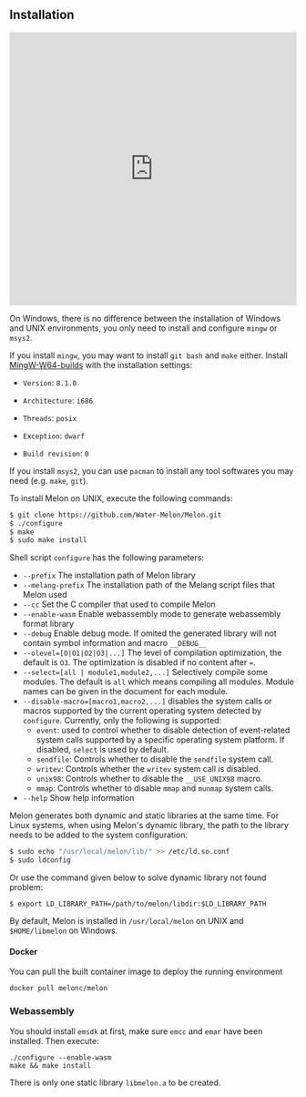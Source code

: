 ## Installation


<iframe width="100%" height="480px" src="https://www.youtube.com/embed/d0G-8BwLi30?si=XzbFCEcPADefc6_8" title="YouTube video player" frameborder="0" allow="accelerometer; clipboard-write; encrypted-media; gyroscope; picture-in-picture; web-share" allowfullscreen></iframe>


On Windows, there is no difference between the installation of Windows and UNIX environments, you only need to install and configure `mingw` or `msys2`.

If you install `mingw`, you may want to install `git bash` and `make` either. Install [MingW-W64-builds](https://www.mingw-w64.org/downloads/#mingw-builds) with the installation settings:

- `Version`: `8.1.0`

- `Architecture`: `i686`

- `Threads`: `posix`

- `Exception`: `dwarf`

- `Build revision`: `0`

If you install `msys2`, you can use `pacman` to install any tool softwares you may need (e.g. `make`, `git`).



To install Melon on UNIX, execute the following commands:

```bash
$ git clone https://github.com/Water-Melon/Melon.git
$ ./configure
$ make
$ sudo make install
```

Shell script `configure` has the following parameters:

- `--prefix` The installation path of Melon library
- `--melang-prefix` The installation path of the Melang script files that Melon used
- `--cc` Set the C compiler that used to compile Melon
- `--enable-wasm` Enable webassembly mode to generate webassembly format library
- `--debug` Enable debug mode. If omited the generated library will not contain symbol information and macro `__DEBUG__`
- `--olevel=[O|O1|O2|O3|...]` The level of compilation optimization, the default is `O3`. The optimization is disabled if no content after `=`.
- `--select=[all | module1,module2,...]` Selectively compile some modules. The default is `all` which means compiling all modules. Module names can be given in the document for each module.
- `--disable-macro=[macro1,macro2,...]` disables the system calls or macros supported by the current operating system detected by `configure`. Currently, only the following is supported:
  - `event`: used to control whether to disable detection of event-related system calls supported by a specific operating system platform. If disabled, `select` is used by default.
  - `sendfile`: Controls whether to disable the `sendfile` system call.
  - `writev`: Controls whether the `writev` system call is disabled.
  - `unix98`: Controls whether to disable the `__USE_UNIX98` macro.
  - `mmap`: Controls whether to disable `mmap` and `munmap` system calls.
- `--help` Show help information



Melon generates both dynamic and static libraries at the same time. For Linux systems, when using Melon's dynamic library, the path to the library needs to be added to the system configuration:

```bash
$ sudo echo "/usr/local/melon/lib/" >> /etc/ld.so.conf
$ sudo ldconfig
```

Or use the command given below to solve dynamic library not found problem:

```shell
$ export LD_LIBRARY_PATH=/path/to/melon/libdir:$LD_LIBRARY_PATH
```



By default, Melon is installed in `/usr/local/melon` on UNIX and `$HOME/libmelon` on Windows.



#### Docker

You can pull the built container image to deploy the running environment

```shell
docker pull melonc/melon
```



### Webassembly

You should install `emsdk` at first, make sure `emcc` and `emar` have been installed. Then execute:

```
./configure --enable-wasm
make && make install
```

There is only one static library `libmelon.a` to be created.
